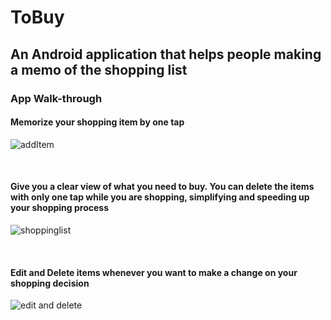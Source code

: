
# ToBuy

## An Android application that helps people making a memo of the shopping list

### App Walk-through

#### Memorize your shopping item by one tap

![addItem](https://media.giphy.com/media/511e4v4fbLyTv74e3j/giphy.gif)

<br/>

#### Give you a clear view of what you need to buy. You can delete the items with only one tap while you are shopping, simplifying and speeding up your shopping process

![shoppinglist](https://media.giphy.com/media/4C7OwDGHlMc9c9bk5N/giphy.gif)

<br/>

#### Edit and Delete items whenever you want to make a change on your shopping decision

![edit and delete](https://media.giphy.com/media/DFu9bwSxW5ZOYNp9y3/giphy.gif)


